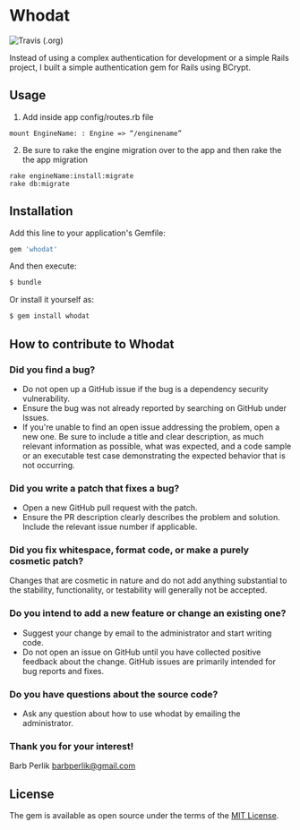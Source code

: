 # Whodat

![Travis (.org)](https://travis-ci.org/bperlik/whodat.svg?branch=master)

Instead of using a complex authentication for development or
 a simple Rails project, I built a simple authentication gem for Rails using BCrypt.

## Usage

1. Add inside app config/routes.rb file
```
mount EngineName: : Engine => “/enginename”
```

2. Be sure to rake the engine migration over to the app and then
rake the the app migration
```
rake engineName:install:migrate
rake db:migrate
```

## Installation
Add this line to your application's Gemfile:

```ruby
gem 'whodat'
```

And then execute:
```bash
$ bundle
```

Or install it yourself as:
```bash
$ gem install whodat
```

## How to contribute to Whodat
### Did you find a bug?
*	Do not open up a GitHub issue if the bug is a dependency security vulnerability.
*	Ensure the bug was not already reported by searching on GitHub under Issues.
*	If you're unable to find an open issue addressing the problem, open a new one. Be sure to include a title and clear description, as much relevant information as possible, what was expected, and a code sample or an executable test case demonstrating the expected behavior that is not occurring.
### Did you write a patch that fixes a bug?
*	Open a new GitHub pull request with the patch.
*	Ensure the PR description clearly describes the problem and solution. Include the relevant issue number if applicable.
### Did you fix whitespace, format code, or make a purely cosmetic patch?
Changes that are cosmetic in nature and do not add anything substantial to the stability, functionality, or testability will generally not be accepted.
### Do you intend to add a new feature or change an existing one?
*	Suggest your change by email to the administrator and start writing code.
*	Do not open an issue on GitHub until you have collected positive feedback about the change. GitHub issues are primarily intended for bug reports and fixes.
### Do you have questions about the source code?
*	Ask any question about how to use whodat by emailing the administrator.

### Thank you for your interest!
Barb Perlik
barbperlik@gmail.com

## License
The gem is available as open source under the terms of the [MIT License](https://opensource.org/licenses/MIT).
